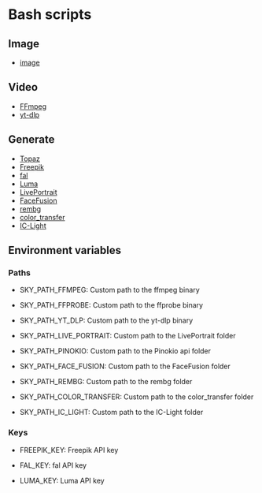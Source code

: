 # Bash scripts

## Image

- [image](image/README.md)

## Video

- [FFmpeg](ffmpeg/README.md)
- [yt-dlp](yt-dlp/README.md)

## Generate

- [Topaz](generate/Topaz/README.md)
- [Freepik](generate/Freepik/README.md)
- [fal](generate/fal/README.md)
- [Luma](generate/Luma/README.md)
- [LivePortrait](generate/LivePortrait/README.md)
- [FaceFusion](generate/FaceFusion/README.md)
- [rembg](generate/rembg/README.md)
- [color_transfer](generate/color_transfer/README.md)
- [IC-Light](generate/IC-Light/README.md)

## Environment variables

### Paths

- SKY_PATH_FFMPEG: Custom path to the ffmpeg binary
- SKY_PATH_FFPROBE: Custom path to the ffprobe binary

- SKY_PATH_YT_DLP: Custom path to the yt-dlp binary

- SKY_PATH_LIVE_PORTRAIT: Custom path to the LivePortrait folder

- SKY_PATH_PINOKIO: Custom path to the Pinokio api folder

- SKY_PATH_FACE_FUSION: Custom path to the FaceFusion folder

- SKY_PATH_REMBG: Custom path to the rembg folder

- SKY_PATH_COLOR_TRANSFER: Custom path to the color_transfer folder

- SKY_PATH_IC_LIGHT: Custom path to the IC-Light folder

### Keys

- FREEPIK_KEY: Freepik API key

- FAL_KEY: fal API key

- LUMA_KEY: Luma API key
